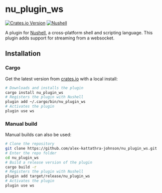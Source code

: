 # nu_plugin_ws

[![Crates.io Version](https://img.shields.io/crates/v/nu_plugin_ws?color=blue)](https://crates.io/crates/nu_plugin_ws)
[![Nushell](https://img.shields.io/badge/Nushell-v0.101.0-blue)](https://nushell.sh)

A plugin for [Nushell](https://nushell.sh), a cross-platform shell and scripting language. This plugin adds support for
streaming from a websocket.

## Installation

### Cargo

Get the latest version from [crates.io](https://crates.io/crates/nu_plugin_ws) with a local install:

```bash
# Downloads and installs the plugin
cargo install nu_plugin_ws
# Registers the plugin with Nushell
plugin add ~/.cargo/bin/nu_plugin_ws
# Activates the plugin
plugin use ws
```

### Manual build

Manual builds can also be used:

```bash
# Clone the repository
git clone https://github.com/alex-kattathra-johnson/nu_plugin_ws.git
# Enter the repo folder
cd nu_plugin_ws
# Build a release version of the plugin
cargo build -r
# Registers the plugin with Nushell
plugin add target/release/nu_plugin_ws
# Activates the plugin
plugin use ws
```
